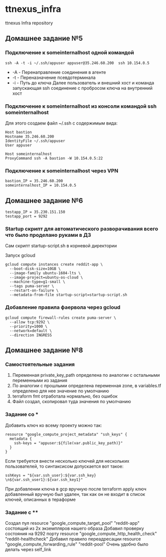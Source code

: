 # ttnexus_infra
ttnexus Infra repository

## Домашнее задание №5 

### Подключение к someinternalhost одной командой

```ssh -A -t -i ~/.ssh/appuser appuser@35.246.60.200  ssh 10.154.0.5```
 - -A - Перенаправление соединения в агенте
 - -t - Переназначение псевдотерминала
 - -i - Путь до ключа
 Далее пользователь и внешний хост и команда запускающая ssh соединение с пробросом ключа на внутренний хост

### Подключение к someinternalhost из консоли командой ssh someinternalhost

Для этого создаем файл ~/.ssh с содержимым вида:
```
Host bastion
Hostname 35.246.60.200 
IdentityFile ~/.ssh/appuser
User appuser

Host someinternalhost
ProxyCommand ssh -A bastion -W 10.154.0.5:22
```
### Подключение к someinternalhost через VPN
```
bastion_IP = 35.246.60.200
someinternalhost_IP = 10.154.0.5
```

## Домашнее задание №6

```
testapp_IP = 35.230.151.150
testapp_port = 9292
```

### Startup скрипт для автоматического разворачивания всего что было проделано руками в ДЗ

Сам скрипт startup-script.sh в корневой директории 

Запуск gcloud
```
gcloud compute instances create reddit-app \
  --boot-disk-size=10GB \
  --image-family ubuntu-1604-lts \
  --image-project=ubuntu-os-cloud \
  --machine-type=g1-small \
  --tags puma-server \
  --restart-on-failure \
  --metadata-from-file startup-script=startup-script.sh
```

### Добавление правила фаервола через gcloud
```
gcloud compute firewall-rules create puma-server \
  --allow tcp:9292 \
  --priority=1000 \
  --network=default \
  --direction INGRESS
```

## Домашнее задание №8

### Самостоятельные задания
1. Переменная private_key_path определена по аналогии с остальными переменными из задания
2. По аналогии с прошлыми определена переменная zone, в variables.tf определено для нее значение по умолчанию
3. terraform fmt отработала нормально, без ошибок
4. Файл создал, скопировал туда значения по умолчанию

### Задание со *
Добавить ключ ко всему проекту можно так:
```
resource "google_compute_project_metadata" "ssh_keys" {
  metadata {
    ssh-keys = "appuser:${file(var.public_key_path)}"
  }
}
```

Если требуется внести несколько ключей для нескольких пользователей, то синтаксисом допускается вот такое:
```
sshKeys = "${var.ssh_user}:${var.ssh_key} \n${var.ssh_user1}:${var.ssh_key1}"
```
При добавлении ключа в gcp вручную после terraform apply ключ добавленный вручную был удален, так как он не входит в список ключей, описанных в тераформе

### Задание с **
Создал пул resource "google_compute_target_pool" "reddit-app" состоящий из 2х экземпляров нашего образа
Добавил проверку состояния на 9292 порту resource "google_compute_http_health_check" "reddit-healthcheck"
Добавил правило переадресации resource "google_compute_forwarding_rule" "reddit-pool"
Очень удобно было делать через self_link

